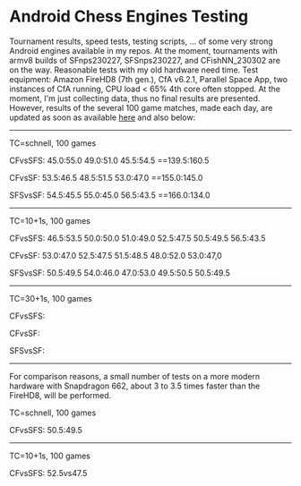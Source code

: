 # Android Chess Engines Testing
Tournament results, speed tests, testing scripts, ... of some very strong Android engines available in my repos. 
At the moment, tournaments with armv8 builds of SFnps230227, SFSnps230227, and CFishNN_230302 are on the way. 
Reasonable tests with my old hardware need time. Test equipment: 
Amazon FireHD8 (7th gen.), CfA v6.2.1,  Parallel Space App, two instances of CfA running, CPU load < 65% 4th core often stopped.
At the moment, I'm just collecting data, thus no final results are presented.
However, results of the several 100 game matches, made each day, are updated as soon as available [here](https://github.com/Joachim26/Android_Chess_Engines_Testing/blob/main/DailyUpdatedTestResults.txt) and also below:


________________________________________
TC=schnell, 100 games

CFvsSFS:
45.0:55.0
49.0:51.0
45.5:54.5
==139.5:160.5

CFvsSF:
53.5:46.5
48.5:51.5
53.0:47.0
==155.0:145.0

SFSvsSF:
54.5:45.5
55.0:45.0
56.5:43.5
==166.0:134.0
________________________________________
TC=10+1s, 100 games

CFvsSFS:
46.5:53.5
50.0:50.0
51.0:49.0
52.5:47.5
50.5:49.5
56.5:43.5

CFvsSF:
53.0:47.0
52.5:47.5
51.5:48.5
48.0:52.0
53.0:47,0


SFSvsSF:
50.5:49.5
54.0:46.0
47.0:53.0
49.5:50.5
50.5:49.5


________________________________________
TC=30+1s, 100 games

CFvsSFS:


CFvsSF:


SFSvsSF:


________________________________________
For comparison reasons, a small number of tests 
on a more modern hardware with Snapdragon 662, 
about 3 to 3.5 times faster than the FireHD8, 
will be performed.

TC=schnell, 100 games

CFvsSFS:
50.5:49.5

________________________________________
TC=10+1s, 100 games

CFvsSFS:
52.5vs47.5


